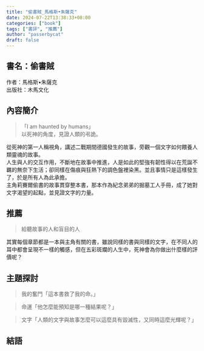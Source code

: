 ```yaml
---
title: "偷書賊_馬格斯•朱薩克"
date: 2024-07-22T13:38:33+08:00
categories: ["book"]
tags: ["書評", "推薦"]
author: "passerbycat"
draft: false
---
```


## 書名：偷書賊  
作者：馬格斯•朱薩克  
出版社：木馬文化  

## 內容簡介  
> 「I am haunted by humans」  
> 以死神的角度，見證人類的弔詭。

從死神的第一人稱視角，講述二戰期間德國發生的故事，旁觀一個文字如何餵養人類靈魂的故事。  
人生與人的交互作用，不斷地在故事中推進，人是如此的堅強有韌性得以在荒誕不羈的無奈下生活；卻同樣在傷痕與狂熱下的調色盤裡染黑。並且事情只是這樣發生了，於是所有人為此承擔。  
主角莉賽爾偷書的故事貫穿整本書，那本作為紀念弟弟的掘墓工人手冊，成了她對文字渴望的起點，並見證文字的力量。  

## 推薦  
> 給聽故事的人和盲目的人  

其實每個章節都是一本與主角有關的書，雖說同樣的書與同樣的文字，在不同人的耳中都會呈現不一樣的觸感，但在五彩斑斕的人生中，死神會為你做出什麼樣的評價呢？  

## 主題探討
> 我的奮鬥「這本書救了我的命。」  



> 命運「他怎麼能預知是哪一種結果呢？」  

 

> 文字「人類的文字與故事怎麼可以這麼具有毀滅性，又同時這麼光輝呢？」  



## 結語  

